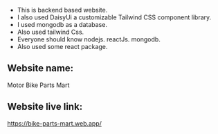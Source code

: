 * This is backend based website.
* I also used DaisyUi  a customizable Tailwind CSS component library.
* I used mongodb as a database.
* Also used tailwind Css.
* Everyone should know nodejs. reactJs. mongodb.
* Also used some react package.

## Website name:
Motor Bike Parts Mart

## Website live link:
https://bike-parts-mart.web.app/
